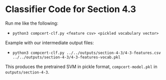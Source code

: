 # Classifier Code for Section 4.3

Run me like the following:
* `python3 compcert-clf.py <feature csv> <pickled vocabulary vector>`

Example with our intermediate output files:
* `python3 compcert-clf.py ../../outputs/section-4-3/4-3-features.csv ../../outputs/section-4-3/4-3-features-vocab.pkl`

This produces the pretrained SVM in pickle format, `compcert-model.pkl` in `outputs/section-4-3`.